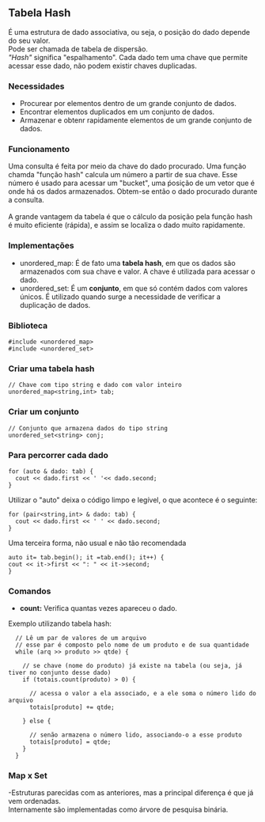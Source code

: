 ## Tabela Hash

É uma estrutura de dado associativa, ou seja, o posição do dado depende do seu valor. <br> Pode ser chamada de tabela de dispersão. <br> _"Hash"_ significa "espalhamento". Cada dado tem uma chave que permite acessar esse dado, não podem existir chaves duplicadas.

### Necessidades

- Procurear por elementos dentro de um grande conjunto de dados.
- Encontrar elementos duplicados em um conjunto de dados.
- Armazenar e obtenr rapidamente elementos de um grande conjunto de dados.

### Funcionamento

Uma consulta é feita por meio da chave do dado procurado. Uma função chamda "função hash" calcula um número a partir de sua chave. Esse número é usado para acessar um "bucket", uma ṕosição de um vetor que é onde há os dados armazenados. Obtem-se então o dado procurado durante a consulta. <br> <br> A grande vantagem da tabela é que o cálculo da posição pela função hash é muito eficiente (rápida), e assim se localiza o dado muito rapidamente.

### Implementações

- unordered_map: É de fato uma **tabela hash**, em que os dados são armazenados com sua chave e valor. A chave é utilizada para acessar o dado.
- unordered_set: É um **conjunto**, em que só contém dados com valores únicos. É utilizado quando surge a necessidade de verificar a duplicação de dados.

### Biblioteca 

```
#include <unordered_map>
#include <unordered_set>
```
### Criar uma tabela hash
```
// Chave com tipo string e dado com valor inteiro
unordered_map<string,int> tab;
```
### Criar um conjunto
```
// Conjunto que armazena dados do tipo string
unordered_set<string> conj;
```
### Para percorrer cada dado 
```
for (auto & dado: tab) {
  cout << dado.first << ' '<< dado.second;
}
```
Utilizar o "auto" deixa o código limpo e legível, o que acontece é o seguinte:
```
for (pair<string,int> & dado: tab) {
  cout << dado.first << ' ' << dado.second; 
}
```
Uma terceira forma, não usual e não tão recomendada
```
auto it= tab.begin(); it =tab.end(); it++) {
cout << it->first << ": " << it->second;
}
```
### Comandos

- **count:** Verifica quantas vezes apareceu o dado.

Exemplo utilizando tabela hash:
```
  // Lê um par de valores de um arquivo
  // esse par é composto pelo nome de um produto e de sua quantidade
  while (arq >> produto >> qtde) {
  
    // se chave (nome do produto) já existe na tabela (ou seja, já tiver no conjunto desse dado)
    if (totais.count(produto) > 0) {
    
      // acessa o valor a ela associado, e a ele soma o número lido do arquivo
      totais[produto] += qtde;
      
    } else {
    
      // senão armazena o número lido, associando-o a esse produto
      totais[produto] = qtde;
    }
  }
```
### Map x Set
-Estruturas parecidas com as anteriores, mas a principal diferença é que já vem ordenadas. <br> Internamente são implementadas como árvore de pesquisa binária.
